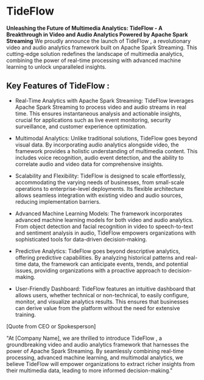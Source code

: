 # TideFlow
<b>Unleashing the Future of Multimedia Analytics: TideFlow  - A Breakthrough in Video and Audio Analytics Powered by Apache Spark Streaming</b>
We proudly announce the launch of TideFlow , a revolutionary video and audio analytics framework built on Apache Spark Streaming. This cutting-edge solution redefines the landscape of multimedia analytics, combining the power of real-time processing with advanced machine learning to unlock unparalleled insights.

## Key Features of TideFlow :

- Real-Time Analytics with Apache Spark Streaming: TideFlow  leverages Apache Spark Streaming to process video and audio streams in real time. This ensures instantaneous analysis and actionable insights, crucial for applications such as live event monitoring, security surveillance, and customer experience optimization.

- Multimodal Analytics: Unlike traditional solutions, TideFlow  goes beyond visual data. By incorporating audio analytics alongside video, the framework provides a holistic understanding of multimedia content. This includes voice recognition, audio event detection, and the ability to correlate audio and video data for comprehensive insights.

- Scalability and Flexibility: TideFlow  is designed to scale effortlessly, accommodating the varying needs of businesses, from small-scale operations to enterprise-level deployments. Its flexible architecture allows seamless integration with existing video and audio sources, reducing implementation barriers.

- Advanced Machine Learning Models: The framework incorporates advanced machine learning models for both video and audio analytics. From object detection and facial recognition in video to speech-to-text and sentiment analysis in audio, TideFlow  empowers organizations with sophisticated tools for data-driven decision-making.

- Predictive Analytics: TideFlow  goes beyond descriptive analytics, offering predictive capabilities. By analyzing historical patterns and real-time data, the framework can anticipate events, trends, and potential issues, providing organizations with a proactive approach to decision-making.

- User-Friendly Dashboard: TideFlow  features an intuitive dashboard that allows users, whether technical or non-technical, to easily configure, monitor, and visualize analytics results. This ensures that businesses can derive value from the platform without the need for extensive training.

[Quote from CEO or Spokesperson]

"At [Company Name], we are thrilled to introduce TideFlow , a groundbreaking video and audio analytics framework that harnesses the power of Apache Spark Streaming. By seamlessly combining real-time processing, advanced machine learning, and multimodal analytics, we believe TideFlow  will empower organizations to extract richer insights from their multimedia data, leading to more informed decision-making."